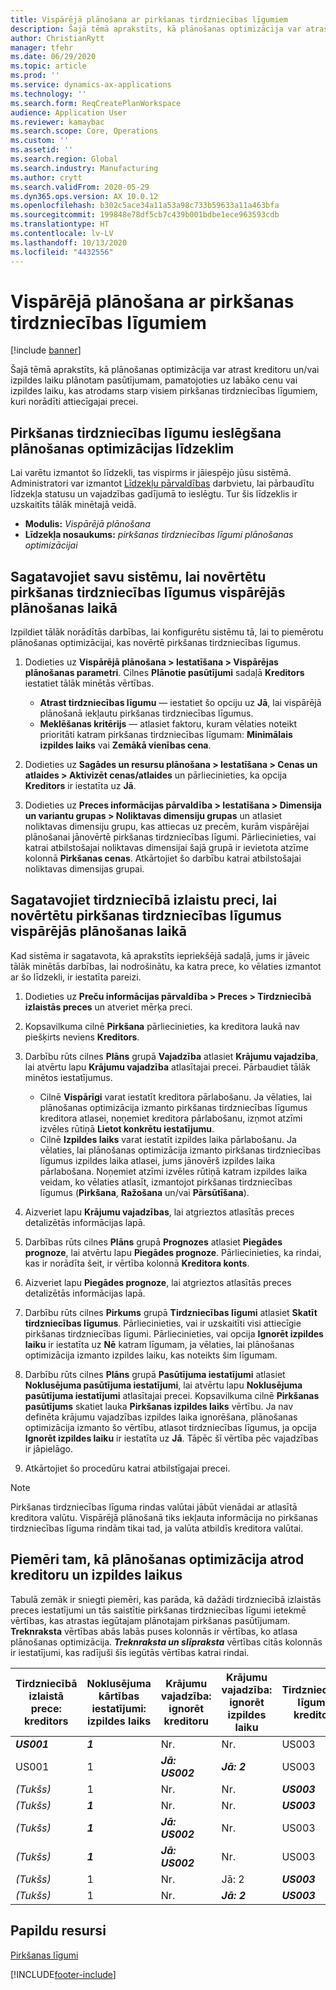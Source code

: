 ```yaml
---
title: Vispārējā plānošana ar pirkšanas tirdzniecības līgumiem
description: Šajā tēmā aprakstīts, kā plānošanas optimizācija var atrast kreditoru un/vai izpildes laiku plānotam pasūtījumam, pamatojoties uz labāko cenu vai izpildes laiku, kas atrodams pirkšanas tirdzniecības līgumos.
author: ChristianRytt
manager: tfehr
ms.date: 06/29/2020
ms.topic: article
ms.prod: ''
ms.service: dynamics-ax-applications
ms.technology: ''
ms.search.form: ReqCreatePlanWorkspace
audience: Application User
ms.reviewer: kamaybac
ms.search.scope: Core, Operations
ms.custom: ''
ms.assetid: ''
ms.search.region: Global
ms.search.industry: Manufacturing
ms.author: crytt
ms.search.validFrom: 2020-05-29
ms.dyn365.ops.version: AX 10.0.12
ms.openlocfilehash: b302c5ace34a11a53a98c733b59633a11a463bfa
ms.sourcegitcommit: 199848e78df5cb7c439b001bdbe1ece963593cdb
ms.translationtype: HT
ms.contentlocale: lv-LV
ms.lasthandoff: 10/13/2020
ms.locfileid: "4432556"
---
```

# <a name="master-planning-with-purchase-trade-agreements"></a>Vispārējā plānošana ar pirkšanas tirdzniecības līgumiem

[!include [banner](../../includes/banner.md)]

Šajā tēmā aprakstīts, kā plānošanas optimizācija var atrast kreditoru un/vai izpildes laiku plānotam pasūtījumam, pamatojoties uz labāko cenu vai izpildes laiku, kas atrodams starp visiem pirkšanas tirdzniecības līgumiem, kuri norādīti attiecīgajai precei.

## <a name="turn-on-the-purchase-trade-agreements-for-planning-optimization-feature"></a>Pirkšanas tirdzniecības līgumu ieslēgšana plānošanas optimizācijas līdzeklim

Lai varētu izmantot šo līdzekli, tas vispirms ir jāiespējo jūsu sistēmā. Administratori var izmantot [Līdzekļu pārvaldības](../../../fin-ops-core/fin-ops/get-started/feature-management/feature-management-overview.md) darbvietu, lai pārbaudītu līdzekļa statusu un vajadzības gadījumā to ieslēgtu. Tur šis līdzeklis ir uzskaitīts tālāk minētajā veidā.

- **Modulis:** *Vispārējā plānošana*
- **Līdzekļa nosaukums:** *pirkšanas tirdzniecības līgumi plānošanas optimizācijai*

## <a name="prepare-your-system-to-evaluate-purchase-trade-agreements-during-master-planning"></a>Sagatavojiet savu sistēmu, lai novērtētu pirkšanas tirdzniecības līgumus vispārējās plānošanas laikā

Izpildiet tālāk norādītās darbības, lai konfigurētu sistēmu tā, lai to piemērotu plānošanas optimizācijai, kas novērtē pirkšanas tirdzniecības līgumus.

1. Dodieties uz **Vispārējā plānošana \> Iestatīšana \> Vispārējas plānošanas parametri**. Cilnes **Plānotie pasūtījumi** sadaļā **Kreditors** iestatiet tālāk minētās vērtības.

    - **Atrast tirdzniecības līgumu** — iestatiet šo opciju uz **Jā**, lai vispārējā plānošanā iekļautu pirkšanas tirdzniecības līgumus.
    - **Meklēšanas kritērijs** — atlasiet faktoru, kuram vēlaties noteikt prioritāti katram pirkšanas tirdzniecības līgumam: **Minimālais izpildes laiks** vai **Zemākā vienības cena**.

1. Dodieties uz **Sagādes un resursu plānošana \> Iestatīšana \> Cenas un atlaides \> Aktivizēt cenas/atlaides** un pārliecinieties, ka opcija **Kreditors** ir iestatīta uz **Jā**.
1. Dodieties uz **Preces informācijas pārvaldība \> Iestatīšana \> Dimensija un variantu grupas \> Noliktavas dimensiju grupas** un atlasiet noliktavas dimensiju grupu, kas attiecas uz precēm, kurām vispārējai plānošanai jānovērtē pirkšanas tirdzniecības līgumi. Pārliecinieties, vai katrai atbilstošajai noliktavas dimensijai šajā grupā ir ievietota atzīme kolonnā **Pirkšanas cenas**. Atkārtojiet šo darbību katrai atbilstošajai noliktavas dimensijas grupai.

## <a name="prepare-a-released-product-to-evaluate-purchase-trade-agreements-during-master-planning"></a>Sagatavojiet tirdzniecībā izlaistu preci, lai novērtētu pirkšanas tirdzniecības līgumus vispārējās plānošanas laikā

Kad sistēma ir sagatavota, kā aprakstīts iepriekšējā sadaļā, jums ir jāveic tālāk minētās darbības, lai nodrošinātu, ka katra prece, ko vēlaties izmantot ar šo līdzekli, ir iestatīta pareizi.

1. Dodieties uz **Preču informācijas pārvaldība \> Preces \> Tirdzniecībā izlaistās preces** un atveriet mērķa preci.
1. Kopsavilkuma cilnē **Pirkšana** pārliecinieties, ka kreditora laukā nav piešķirts neviens **Kreditors**.
1. Darbību rūts cilnes **Plāns** grupā **Vajadzība** atlasiet **Krājumu vajadzība**, lai atvērtu lapu **Krājumu vajadzība** atlasītajai precei. Pārbaudiet tālāk minētos iestatījumus.

    - Cilnē **Vispārīgi** varat iestatīt kreditora pārlabošanu. Ja vēlaties, lai plānošanas optimizācija izmanto pirkšanas tirdzniecības līgumus kreditora atlasei, noņemiet kreditora pārlabošanu, izņmot atzīmi izvēles rūtiņā **Lietot konkrētu iestatījumu**.
    - Cilnē **Izpildes laiks** varat iestatīt izpildes laika pārlabošanu. Ja vēlaties, lai plānošanas optimizācija izmanto pirkšanas tirdzniecības līgumus izpildes laika atlasei, jums jānovērš izpildes laika pārlabošana. Noņemiet atzīmi izvēles rūtiņā katram izpildes laika veidam, ko vēlaties atlasīt, izmantojot pirkšanas tirdzniecības līgumus (**Pirkšana**, **Ražošana** un/vai **Pārsūtīšana**).

1. Aizveriet lapu **Krājumu vajadzības**, lai atgrieztos atlasītās preces detalizētās informācijas lapā.
1. Darbības rūts cilnes **Plāns** grupā **Prognozes** atlasiet **Piegādes prognoze**, lai atvērtu lapu **Piegādes prognoze**. Pārliecinieties, ka rindai, kas ir norādīta šeit, ir vērtība kolonnā **Kreditora konts**.
1. Aizveriet lapu **Piegādes prognoze**, lai atgrieztos atlasītās preces detalizētās informācijas lapā.
1. Darbību rūts cilnes **Pirkums** grupā **Tirdzniecības līgumi** atlasiet **Skatīt tirdzniecības līgumus**. Pārliecinieties, vai ir uzskaitīti visi attiecīgie pirkšanas tirdzniecības līgumi. Pārliecinieties, vai opcija **Ignorēt izpildes laiku** ir iestatīta uz **Nē** katram līgumam, ja vēlaties, lai plānošanas optimizācija izmanto izpildes laiku, kas noteikts šim līgumam.
1. Darbību rūts cilnes **Plāns** grupā **Pasūtījuma iestatījumi** atlasiet **Noklusējuma pasūtījuma iestatījumi**, lai atvērtu lapu **Noklusējuma pasūtījuma iestatījumi** atlasītajai precei. Kopsavilkuma cilnē **Pirkšanas pasūtījums** skatiet lauka **Pirkšanas izpildes laiks** vērtību. Ja nav definēta krājumu vajadzības izpildes laika ignorēšana, plānošanas optimizācija izmanto šo vērtību, atlasot tirdzniecības līgumus, ja opcija **Ignorēt izpildes laiku** ir iestatīta uz **Jā**. Tāpēc šī vērtība pēc vajadzības ir jāpielāgo.
1. Atkārtojiet šo procedūru katrai atbilstīgajai precei.

> [!NOTE]
> Pirkšanas tirdzniecības līguma rindas valūtai jābūt vienādai ar atlasītā kreditora valūtu. Vispārējā plānošanā tiks iekļauta informācija no pirkšanas tirdzniecības līguma rindām tikai tad, ja valūta atbildīs kreditora valūtai.

## <a name="examples-of-how-planning-optimization-finds-vendor-and-lead-times"></a>Piemēri tam, kā plānošanas optimizācija atrod kreditoru un izpildes laikus

Tabulā zemāk ir sniegti piemēri, kas parāda, kā dažādi tirdzniecībā izlaistās preces iestatījumi un tās saistītie pirkšanas tirdzniecības līgumi ietekmē vērtības, kas atrastas iegūtajam plānotajam pirkšanas pasūtījumam. **Treknraksta** vērtības abās labās puses kolonnās ir vērtības, ko atlasa plānošanas optimizācija. ***Treknraksta un slīpraksta*** vērtības citās kolonnās ir iestatījumi, kas radījuši šīs iegūtās vērtības katrai rindai.

| Tirdzniecībā izlaistā prece: kreditors | Noklusējuma kārtības iestatījumi: izpildes laiks | Krājumu vajadzība: ignorēt kreditoru | Krājumu vajadzība: ignorēt izpildes laiku | Tirdzniecības līgums: kreditors | Tirdzniecības līgums: izpildes laiks | Tirdzniecības līgums: ignorēt izpildes laiku | Iegūtais kreditors | Iegūtais izpildes laiks |
| --- | --- | --- | --- | --- | --- | --- | --- | --- |
| ***US001*** | ***1*** | Nr. | Nr. | US003 | 3 | Nr. | **US001** | **1** |
| US001 | 1 | ***Jā: US002*** | ***Jā: 2*** | US003 | 3 | Nr. | **US002** | **2** |
| *(Tukšs)* | 1 | Nr. | Nr. | ***US003*** | ***3*** | Nr. | **US003** | **3** |
| *(Tukšs)* | ***1*** | Nr. | Nr. | ***US003*** | 3 | Jā | **US003** | **1** |
| *(Tukšs)* | ***1*** | ***Jā: US002*** | Nr. | US003 | 3 | Nr. | **US002** | **1** |
| *(Tukšs)* | ***1*** | ***Jā: US002*** | Nr. | US003 | 3 | Nr. | **US002** | **1** |
| *(Tukšs)* | 1 | Nr. | Jā: 2 | ***US003*** | ***3*** | Nr. | **US003** | **3** |
| *(Tukšs)* | 1 | Nr. | ***Jā: 2*** | ***US003*** | 3 | Jā | **US003** | **2** |

## <a name="additional-resources"></a>Papildu resursi

[Pirkšanas līgumi](../../procurement/purchase-agreements.md)


[!INCLUDE[footer-include](../../../includes/footer-banner.md)]
